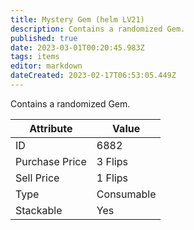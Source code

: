```yaml
---
title: Mystery Gem (helm LV21)
description: Contains a randomized Gem.
published: true
date: 2023-03-01T00:20:45.983Z
tags: items
editor: markdown
dateCreated: 2023-02-17T06:53:05.449Z
---
```


Contains a randomized Gem.

|Attribute|Value|
|-|-|
|ID|6882|
|Purchase Price|3 Flips|
|Sell Price|1 Flips|
|Type|Consumable|
|Stackable|Yes|

